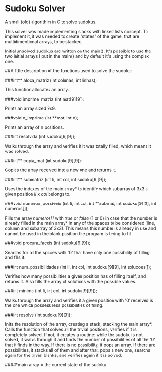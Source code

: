 # Sudoku Solver

A small (old) algorithim in C to solve sudokus.

This solver was made implementing stacks with linked lists concept. To implement it,
it was needed to create "states" of the game, that are multidimentional arrays, to be
stacked. 
 
Initial unsolved sudokus are written on the main(). It's possible to use the two
initial arrays I put in the main() and by default it's using the complex one.
 
##A little description of the functions used to solve the sudoku: 
 
###int** aloca_matriz (int colunas, int linhas); 

This function allocates an array. 
 
###void imprime_matriz (int mat[9][9]); 
 
Prints an array sized 9x9.
 
###void n_imprime (int **mat, int n); 
 
Prints an array of n positions.
 
###int resolvida (int sudoku[9][9]); 

Walks through the array and verifies if it was totally filled, which means it was
solved.
 
###int** copia_mat (int sudoku[9][9]); 
 
Copies the array received into a new one and returns it.
 
###int** submatriz (int li, int col, int sudoku[9][9]); 

Uses the indexes of the main array* to identify which subarray of 3x3 a given position _li_
x _col_ belongs to. 
 
###void numeros_possiveis (int li, int col, int **submat, int sudoku[9][9], int numeros[]); 
 
Fills the array _numeros[]_ with _true_ or _false_ (1 or 0) in case that the number
is already filled in the main array* in any of the spaces to be considered (line,
column and subarray of 3x3). This means this number is already in use and cannot be
used in the blank position the program is trying to fill.
 
###void procura_faceis (int sudoku[9][9]); 
 
Searchs for all the spaces with '0' that have only one possibility of filling and
fills it.
 
###int num_possibilidades (int li, int col, int sudoku[9][9], int solucoes[]); 
 
Verifies how many possibilities a given position has of filling itself, and returns
it. Also fills the array of solutions with the possible values.
 
###int minimo (int li, int col, int sudoku[9][9]); 
 
Walks through the array and verifies if a given position with '0' received is the
one which possess less possibilities of filling.
 
###int resolve (int sudoku[9][9]); 
 
Inits the resolution of the array, creating a stack, stacking the main array*.
Calls the function that solves all the trivial positions, verifies if it is
completely solved.
If not, it creates a routine: while the sudoku is not solved, it walks through
it and finds the number of possibilities of all the '0' that it finds in the way.
If there is no possibility, it pops an array.
If there are possibilities, it stacks all of them and after that, pops a new one,
searchs again for the trivial blanks, and verifies again if it is solved.


####*main array = the current state of the sudoku
